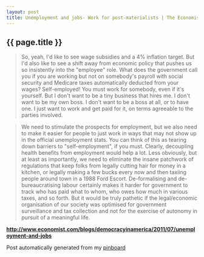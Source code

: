 ```yaml
---
layout: post
title: Unemployment and jobs- Work for post-materialists | The Economist
---
```


## {{ page.title }}

> So, yeah, I'd like to see wage subsidies and a 4% inflation target. But I'd also like to see a shift away from economic policy that pushes us so insistently into the "employee" role. What does the government call you if you are working but not on somebody's payroll with social security and Medicare taxes automatically deducted from your wages? Self-employed! You must work for somebody, even if it's yourself. But I don't want to be a tiny business that hires me. I don't want to be my own boss. I don't want to be a boss at all, or to have one. I just want to work and get paid for it, on terms agreeable to the parties involved.
  
> 
  
> We need to stimulate the prospects for employment, but we also need to make it easier for people to just work in ways that may not show up in the official unemployment stats. You can think of this as tearing down barriers to "self-employment", if you must. Clearly, decoupling health benefits from employment would help a lot. Less obviously, but at least as importantly, we need to eliminate the insane patchwork of regulations that keep folks from legally cutting hair for money in a kitchen, or legally making a few bucks every now and then taxiing people around town in a 1988 Ford Escort. De-formalising and de-bureaucratising labour certainly makes it harder for government to track who has paid what to whom, who owes how much in various taxes, and so forth. But it would be truly pathetic if the legal/economic organisation of our society was optimised for government surveillance and tax collection and not for the exercise of autonomy in pursuit of a meaningful life.  

<strong><a href='http://www.economist.com/blogs/democracyinamerica/2011/07/unemployment-and-jobs'>http://www.economist.com/blogs/democracyinamerica/2011/07/unemployment-and-jobs</a></strong>

Post automatically generated from my <a href="http://pinboard.in/u:ndfine">pinboard</a>
